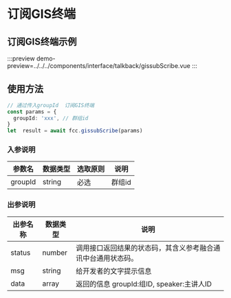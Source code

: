 # 订阅GIS终端

## 订阅GIS终端示例

:::preview
demo-preview=../../../components/interface/talkback/gissubScribe.vue
:::

## 使用方法

```typescript
// 通过传入groupId  订阅GIS终端
const params = {
  groupId: 'xxx', // 群组id
}
let  result = await fcc.gissubScribe(params)
```
<!-- **入参说明** -->

### 入参说明

| **参数名**  | **数据类型** | **选取原则** | **说明**                                      |
| ----------- | ------------ | ------------ | --------------------------------------------- |
| groupId       | string       | 必选         | 群组id                         |

### 出参说明

| **出参名称** | **数据类型** | **说明**                                                     |
| ------------ | ------------ | ------------------------------------------------------------ |
| status       | number       | 调用接口返回结果的状态码，其含义参考融合通讯中台通用状态码。 |
| msg          | string       | 给开发者的文字提示信息                                       |
| data         | array       | 返回的信息 groupId:组ID, speaker:主讲人ID                    |
